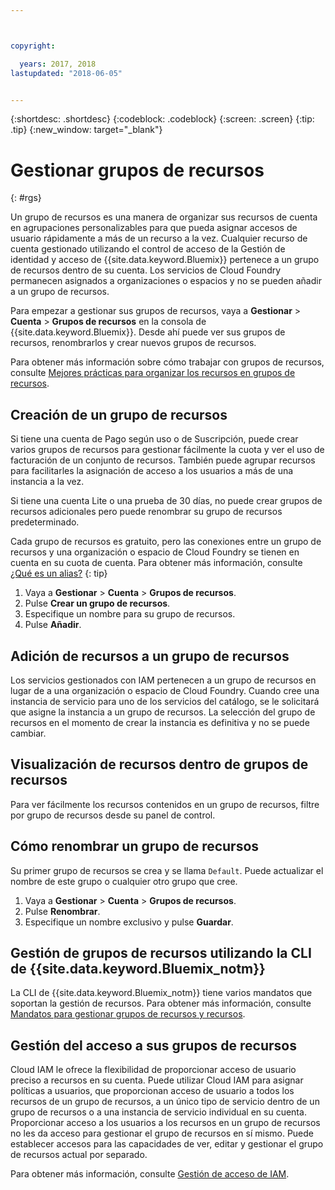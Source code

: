 ```yaml
---



copyright:

  years: 2017, 2018
lastupdated: "2018-06-05"


---
```


{:shortdesc: .shortdesc}
{:codeblock: .codeblock}
{:screen: .screen}
{:tip: .tip}
{:new_window: target="_blank"}

# Gestionar grupos de recursos
{: #rgs}

Un grupo de recursos es una manera de organizar sus recursos de cuenta en agrupaciones personalizables para que pueda asignar accesos de usuario rápidamente a más de un recurso a la vez. Cualquier recurso de cuenta gestionado utilizando el control de acceso de la Gestión de identidad y acceso de {{site.data.keyword.Bluemix}} pertenece a un grupo de recursos dentro de su cuenta. Los servicios de Cloud Foundry permanecen asignados a organizaciones o espacios y no se pueden añadir a un grupo de recursos.

Para empezar a gestionar sus grupos de recursos, vaya a **Gestionar** &gt; **Cuenta** &gt; **Grupos de recursos** en la consola de {{site.data.keyword.Bluemix}}. Desde ahí puede ver sus grupos de recursos, renombrarlos y crear nuevos grupos de recursos.

Para obtener más información sobre cómo trabajar con grupos de recursos, consulte [Mejores prácticas para organizar los recursos en grupos de recursos](/docs/resources/bestpractice_rgs.html#bp_resourcegroups).

## Creación de un grupo de recursos

Si tiene una cuenta de Pago según uso o de Suscripción, puede crear varios grupos de recursos para gestionar fácilmente la cuota y ver el uso de facturación de un conjunto de recursos. También puede agrupar recursos para facilitarles la asignación de acceso a los usuarios a más de una instancia a la vez.

Si tiene una cuenta Lite o una prueba de 30 días, no puede crear grupos de recursos adicionales pero puede renombrar su grupo de recursos predeterminado.

Cada grupo de recursos es gratuito, pero las conexiones entre un grupo de recursos y una organización o espacio de Cloud Foundry se tienen en cuenta en su cuota de cuenta. Para obtener más información, consulte [¿Qué es un alias?](/docs/resources/connecting_apps.html#what_is_alias)
{: tip}

1. Vaya a **Gestionar** &gt; **Cuenta** &gt; **Grupos de recursos**.
2. Pulse **Crear un grupo de recursos**.
3. Especifique un nombre para su grupo de recursos.
4. Pulse **Añadir**.

## Adición de recursos a un grupo de recursos

Los servicios gestionados con IAM pertenecen a un grupo de recursos en lugar de a una organización o espacio de Cloud Foundry. Cuando cree una instancia de servicio para uno de los servicios del catálogo, se le solicitará que asigne la instancia a un grupo de recursos. La selección del grupo de recursos en el momento de crear la instancia es definitiva y no se puede cambiar.

## Visualización de recursos dentro de grupos de recursos

Para ver fácilmente los recursos contenidos en un grupo de recursos, filtre por grupo de recursos desde su panel de control.

## Cómo renombrar un grupo de recursos

Su primer grupo de recursos se crea y se llama `Default`. Puede actualizar el nombre de este grupo o cualquier otro grupo que cree.

1. Vaya a **Gestionar** &gt; **Cuenta** &gt; **Grupos de recursos**.
2. Pulse **Renombrar**.
3. Especifique un nombre exclusivo y pulse **Guardar**.

## Gestión de grupos de recursos utilizando la CLI de {{site.data.keyword.Bluemix_notm}}

La CLI de {{site.data.keyword.Bluemix_notm}} tiene varios mandatos que soportan la gestión de recursos. Para obtener más información, consulte [Mandatos para gestionar grupos de recursos y recursos](/docs/cli/reference/bluemix_cli/bx_cli.html#commands-for-managing-resource-groups-and-resources).

## Gestión del acceso a sus grupos de recursos

Cloud IAM le ofrece la flexibilidad de proporcionar acceso de usuario preciso a recursos en su cuenta. Puede utilizar Cloud IAM para asignar políticas a usuarios, que proporcionan acceso de usuario a todos los recursos de un grupo de recursos, a un único tipo de servicio dentro de un grupo de recursos o a una instancia de servicio individual en su cuenta. Proporcionar acceso a los usuarios a los recursos en un grupo de recursos no les da acceso para gestionar el grupo de recursos en sí mismo. Puede establecer accesos para las capacidades de ver, editar y gestionar el grupo de recursos actual por separado.

Para obtener más información, consulte [Gestión de acceso de IAM](/docs/iam/mngiam.html#iammanidaccser).
